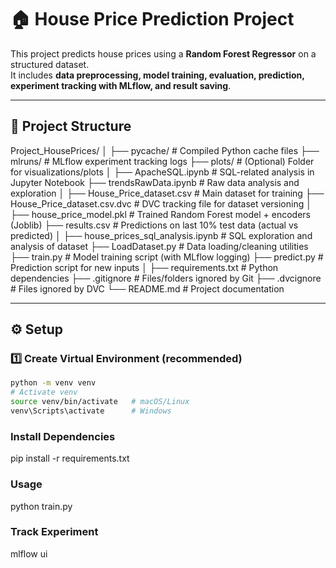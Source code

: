 # 🏠 House Price Prediction Project

This project predicts house prices using a **Random Forest Regressor** on a structured dataset.  
It includes **data preprocessing, model training, evaluation, prediction, experiment tracking with MLflow, and result saving**.

---

## 📂 Project Structure

Project_HousePrices/
│
├── pycache/ # Compiled Python cache files
├── mlruns/ # MLflow experiment tracking logs
├── plots/ # (Optional) Folder for visualizations/plots
│
├── ApacheSQL.ipynb # SQL-related analysis in Jupyter Notebook
├── trendsRawData.ipynb # Raw data analysis and exploration
│
├── House_Price_dataset.csv # Main dataset for training
├── House_Price_dataset.csv.dvc # DVC tracking file for dataset versioning
│
├── house_price_model.pkl # Trained Random Forest model + encoders (Joblib)
├── results.csv # Predictions on last 10% test data (actual vs predicted)
│
├── house_prices_sql_analysis.ipynb # SQL exploration and analysis of dataset
├── LoadDataset.py # Data loading/cleaning utilities
├── train.py # Model training script (with MLflow logging)
├── predict.py # Prediction script for new inputs
│
├── requirements.txt # Python dependencies
├── .gitignore # Files/folders ignored by Git
├── .dvcignore # Files ignored by DVC
└── README.md # Project documentation

---

## ⚙️ Setup

### 1️⃣ Create Virtual Environment (recommended)
```bash
python -m venv venv
# Activate venv
source venv/bin/activate   # macOS/Linux
venv\Scripts\activate      # Windows
```
### Install Dependencies
pip install -r requirements.txt


### Usage
python train.py

### Track Experiment 
mlflow ui

